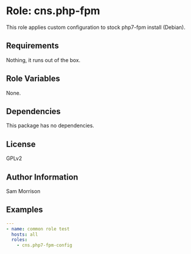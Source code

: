 Role: cns.php-fpm
========

This role applies custom configuration to stock php7-fpm install (Debian).

Requirements
------------

Nothing, it runs out of the box.

Role Variables
--------------

None.

Dependencies
------------

This package has no dependencies.

License
-------

GPLv2

Author Information
------------------

Sam Morrison

Examples
--------

```yaml
---
- name: common role test
  hosts: all
  roles:
    - cns.php7-fpm-config
```
